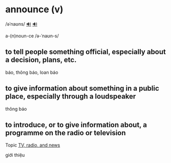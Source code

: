 # announce (v)

/əˈnaʊns/ [🔊](https://www.oxfordlearnersdictionaries.com/media/english/uk_pron/a/ann/annou/announce__gb_1.mp3) [🔊](https://www.oxfordlearnersdictionaries.com/media/english/us_pron/a/ann/annou/announce__us_1.mp3)

a-(n)noun-ce /ə-ˈnaʊn-s/

## to tell people something official, especially about a decision, plans, etc.

báo, thông báo, loan báo

## to give information about something in a public place, especially through a loudspeaker

thông báo

## to introduce, or to give information about, a programme on the radio or television

Topic [TV, radio, and news](../topics/tv-radio-and-news.md#tv-radio--news)

giới thiệu